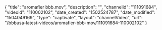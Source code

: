 {
    "title": "aromafier bbb.mov",
    "description": "",
    "channelid": "111091684",
    "videoid": "110002102",
    "date_created": "1502524787",
    "date_modified": "1504049169",
    "type": "captivate",
    "layout": "channelVideo",
    "url": "\/bbbusa-latest-videos\/aromafier-bbb-mov\/111091684-110002102"
}
